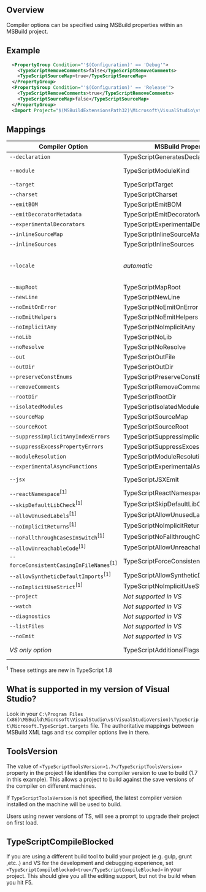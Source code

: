 ## Overview
Compiler options can be specified using MSBuild properties within an MSBuild project.

## Example

```XML
  <PropertyGroup Condition="'$(Configuration)' == 'Debug'">
    <TypeScriptRemoveComments>false</TypeScriptRemoveComments>
    <TypeScriptSourceMap>true</TypeScriptSourceMap>
  </PropertyGroup>
  <PropertyGroup Condition="'$(Configuration)' == 'Release'">
    <TypeScriptRemoveComments>true</TypeScriptRemoveComments>
    <TypeScriptSourceMap>false</TypeScriptSourceMap>
  </PropertyGroup>
  <Import Project="$(MSBuildExtensionsPath32)\Microsoft\VisualStudio\v$(VisualStudioVersion)\TypeScript\Microsoft.TypeScript.targets" Condition="Exists('$(MSBuildExtensionsPath32)\Microsoft\VisualStudio\v$(VisualStudioVersion)\TypeScript\Microsoft.TypeScript.targets')" />
```

## Mappings

Compiler Option | MSBuild Property Name | Allowed Values
----------------|-----------------------|------------
`--declaration` | TypeScriptGeneratesDeclarations | boolean
`--module` | TypeScriptModuleKind | `AMD`, `CommonJs`, `UMD`, or `System`
`--target` | TypeScriptTarget | `ES3`, `ES5`, or `ES6`
`--charset` | TypeScriptCharset |
`--emitBOM` | TypeScriptEmitBOM | boolean
`--emitDecoratorMetadata` | TypeScriptEmitDecoratorMetadata | boolean
`--experimentalDecorators` | TypeScriptExperimentalDecorators | boolean
`--inlineSourceMap` | TypeScriptInlineSourceMap | boolean
`--inlineSources` | TypeScriptInlineSources | boolean
`--locale` | *automatic* | Automatically set to PreferredUILang value
`--mapRoot` | TypeScriptMapRoot | File path
`--newLine` | TypeScriptNewLine | `CRLF` or `LF`
`--noEmitOnError` | TypeScriptNoEmitOnError | boolean
`--noEmitHelpers` | TypeScriptNoEmitHelpers | boolean
`--noImplicitAny` | TypeScriptNoImplicitAny | boolean
`--noLib` | TypeScriptNoLib | boolean
`--noResolve` | TypeScriptNoResolve | boolean
`--out` | TypeScriptOutFile | File path
`--outDir` | TypeScriptOutDir | File path
`--preserveConstEnums` | TypeScriptPreserveConstEnums | boolean
`--removeComments` | TypeScriptRemoveComments | boolean
`--rootDir` | TypeScriptRootDir | File path
`--isolatedModules` | TypeScriptIsolatedModules | boolean
`--sourceMap` | TypeScriptSourceMap | File path
`--sourceRoot` | TypeScriptSourceRoot | File path
`--suppressImplicitAnyIndexErrors` | TypeScriptSuppressImplicitAnyIndexErrors | boolean
`--suppressExcessPropertyErrors` | TypeScriptSuppressExcessPropertyErrors | boolean
`--moduleResolution` | TypeScriptModuleResolution | `Classic` or `Node`
`--experimentalAsyncFunctions` | TypeScriptExperimentalAsyncFunctions | boolean
`--jsx` | TypeScriptJSXEmit | `React` or `Preserve`
`--reactNamespace`<sup>[1]</sup> |TypeScriptReactNamespace|
`--skipDefaultLibCheck`<sup>[1]</sup> |TypeScriptSkipDefaultLibCheck| boolean
`--allowUnusedLabels`<sup>[1]</sup> |TypeScriptAllowUnusedLabels| boolean
`--noImplicitReturns`<sup>[1]</sup> |TypeScriptNoImplicitReturns| boolean
`--noFallthroughCasesInSwitch`<sup>[1]</sup>|TypeScriptNoFallthroughCasesInSwitch| boolean
`--allowUnreachableCode`<sup>[1]</sup> |TypeScriptAllowUnreachableCode| boolean
`--forceConsistentCasingInFileNames`<sup>[1]</sup>|TypeScriptForceConsistentCasingInFileNames| boolean
`--allowSyntheticDefaultImports`<sup>[1]</sup>|TypeScriptAllowSyntheticDefaultImports| boolean
`--noImplicitUseStrict`<sup>[1]</sup>|TypeScriptNoImplicitUseStrict| boolean
`--project` | *Not supported in VS* |
`--watch` | *Not supported in VS* |
`--diagnostics` | *Not supported in VS* |
`--listFiles` | *Not supported in VS* |
`--noEmit` | *Not supported in VS* |
*VS only option* | TypeScriptAdditionalFlags | *Any compiler option*

<sup>1</sup> These settings are new in TypeScript 1.8

## What is supported in my version of Visual Studio?

Look in your `C:\Program Files (x86)\MSBuild\Microsoft\VisualStudio\v$(VisualStudioVersion)\TypeScript\Microsoft.TypeScript.targets` file.
The authoritative mappings between MSBuild XML tags and `tsc` compiler options live in there.


## ToolsVersion

The value of `<TypeScriptToolsVersion>1.7</TypeScriptToolsVersion>` property in the project file identifies the compiler version to use to build (1.7 in this example). This allows a project to build against the save versions of the compiler on different machines.

If `TypeScriptToolsVersion` is not specified, the latest compiler version installed on the machine will be used to build.

Users using newer versions of TS, will see a prompt to upgrade their project on first load.


## TypeScriptCompileBlocked

If you are using a different build tool to build your project (e.g. gulp, grunt ,etc..) and VS for the development and debugging experience, set `<TypeScriptCompileBlocked>true</TypeScriptCompileBlocked>` in your project. This should give you all the editing support, but not the build when you hit F5.